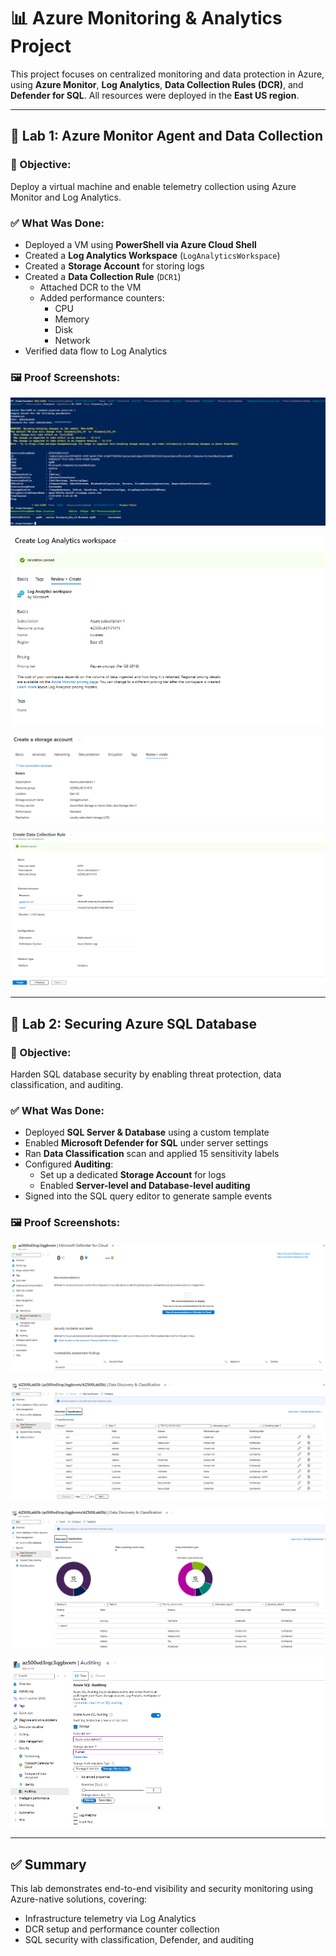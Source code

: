 # 📊 Azure Monitoring & Analytics Project

This project focuses on centralized monitoring and data protection in Azure, using **Azure Monitor**, **Log Analytics**, **Data Collection Rules (DCR)**, and **Defender for SQL**. All resources were deployed in the **East US region**.

---

## 🧪 Lab 1: Azure Monitor Agent and Data Collection

### 🎯 Objective:
Deploy a virtual machine and enable telemetry collection using Azure Monitor and Log Analytics.

### ✅ What Was Done:

- Deployed a VM using **PowerShell via Azure Cloud Shell**
- Created a **Log Analytics Workspace** (`LogAnalyticsWorkspace`)
- Created a **Storage Account** for storing logs
- Created a **Data Collection Rule** (`DCR1`)
  - Attached DCR to the VM
  - Added performance counters:  
    - CPU  
    - Memory  
    - Disk  
    - Network  
- Verified data flow to Log Analytics

### 🖼️ Proof Screenshots:

![VM Created via PowerShell](images/1.a.png)

![Log Analytics Workspace](images/2.a.png)

![Storage Account Creation](images/3.a.png)

![DCR Linked to Azure Monitor](images/4.a.png)


---

## 🧪 Lab 2: Securing Azure SQL Database

### 🎯 Objective:
Harden SQL database security by enabling threat protection, data classification, and auditing.

### ✅ What Was Done:

- Deployed **SQL Server & Database** using a custom template
- Enabled **Microsoft Defender for SQL** under server settings
- Ran **Data Classification** scan and applied 15 sensitivity labels
- Configured **Auditing**:
  - Set up a dedicated **Storage Account** for logs
  - Enabled **Server-level and Database-level auditing**
- Signed into the SQL query editor to generate sample events

### 🖼️ Proof Screenshots:

![Defender for SQL Enabled](images/5.a.png)

![SQL Data Classification](images/6.a.png)

![SQL Auditing to Storage](images/7.a.png)

![SQL Audit Log View](images/8.a.png)


---

## ✅ Summary

This lab demonstrates end-to-end visibility and security monitoring using Azure-native solutions, covering:

- Infrastructure telemetry via Log Analytics
- DCR setup and performance counter collection
- SQL security with classification, Defender, and auditing
